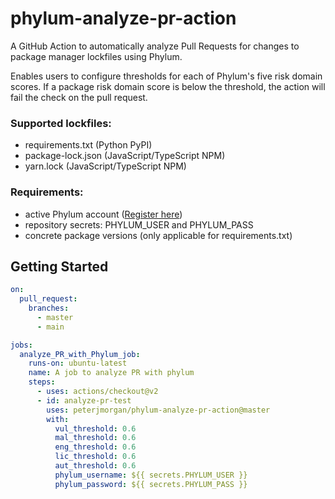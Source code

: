 # phylum-analyze-pr-action
A GitHub Action to automatically analyze Pull Requests for changes to package manager lockfiles using Phylum.

Enables users to configure thresholds for each of Phylum's five risk domain scores. If a package risk domain score is below the threshold, the action will fail the check on the pull request. 

### Supported lockfiles:
- requirements.txt (Python PyPI)
- package-lock.json (JavaScript/TypeScript NPM)
- yarn.lock (JavaScript/TypeScript NPM)

### Requirements:
- active Phylum account ([Register here](https://app.phylum.io/auth/registration))
- repository secrets: PHYLUM_USER and PHYLUM_PASS
- concrete package versions (only applicable for requirements.txt)

## Getting Started
```yaml
on:
  pull_request:
    branches:
      - master
      - main

jobs:
  analyze_PR_with_Phylum_job:
    runs-on: ubuntu-latest
    name: A job to analyze PR with phylum
    steps:
      - uses: actions/checkout@v2
      - id: analyze-pr-test
        uses: peterjmorgan/phylum-analyze-pr-action@master
        with:
          vul_threshold: 0.6
          mal_threshold: 0.6
          eng_threshold: 0.6
          lic_threshold: 0.6
          aut_threshold: 0.6
          phylum_username: ${{ secrets.PHYLUM_USER }}
          phylum_password: ${{ secrets.PHYLUM_PASS }}
```
